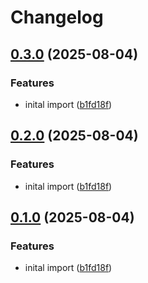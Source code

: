 # Changelog

## [0.3.0](https://github.com/blacha/kart-test/compare/nz_topo_map_sheet-v0.2.0...nz_topo_map_sheet-v0.3.0) (2025-08-04)


### Features

* inital import ([b1fd18f](https://github.com/blacha/kart-test/commit/b1fd18fe3681457dbada5419aebeadcc437d280f))

## [0.2.0](https://github.com/blacha/kart-test/compare/v0.1.0...v0.2.0) (2025-08-04)


### Features

* inital import ([b1fd18f](https://github.com/blacha/kart-test/commit/b1fd18fe3681457dbada5419aebeadcc437d280f))

## [0.1.0](https://github.com/blacha/kart-test/compare/v0.0.1...v0.1.0) (2025-08-04)


### Features

* inital import ([b1fd18f](https://github.com/blacha/kart-test/commit/b1fd18fe3681457dbada5419aebeadcc437d280f))
